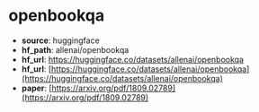 
# openbookqa
+ **source**: huggingface
+ **hf_path**: allenai/openbookqa
+ **hf_url**: https://huggingface.co/datasets/allenai/openbookqa
+ **hf_url**: [https://huggingface.co/datasets/allenai/openbookqa](https://huggingface.co/datasets/allenai/openbookqa)  
+ **paper**: [https://arxiv.org/pdf/1809.02789](https://arxiv.org/pdf/1809.02789)  
